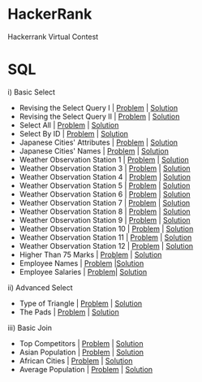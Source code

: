# HackerRank
Hackerrank Virtual Contest

# SQL
i) Basic Select
- Revising the Select Query I | [Problem](https://www.hackerrank.com/challenges/revising-the-select-query/problem) | [Solution](https://github.com/vibhutivadje/HackerRank/blob/master/SQL/1-Basic%20Select/001.%20Revising%20the%20Select%20Query%20I.sql)
- Revising the Select Query II | [Problem](https://www.hackerrank.com/challenges/revising-the-select-query-2/problem) | [Solution](https://github.com/vibhutivadje/HackerRank/blob/master/SQL/1-Basic%20Select/002.%20Revising%20the%20Select%20Query%20II.sql)
- Select All | [Problem](https://www.hackerrank.com/challenges/select-all-sql/problem) | [Solution](https://github.com/vibhutivadje/HackerRank/blob/master/SQL/1-Basic%20Select/003.%20Select%20All.sql)
- Select By ID | [Problem](https://www.hackerrank.com/challenges/select-by-id/problem) | [Solution](https://github.com/vibhutivadje/HackerRank/blob/master/SQL/1-Basic%20Select/004.%20Select%20By%20ID.sql)
- Japanese Cities' Attributes | [Problem](https://www.hackerrank.com/challenges/japanese-cities-attributes/problem) | [Solution](https://github.com/vibhutivadje/HackerRank/blob/master/SQL/1-Basic%20Select/005.%20Japanese%20Cities'%20Attributes.sql)
- Japanese Cities' Names | [Problem](https://www.hackerrank.com/challenges/japanese-cities-name/problem) | [Solution](https://github.com/vibhutivadje/HackerRank/blob/master/SQL/1-Basic%20Select/006.%20Japanese%20Cities'%20Names.sql)
- Weather Observation Station 1 | [Problem](https://www.hackerrank.com/challenges/weather-observation-station-1/problem) | [Solution](https://github.com/vibhutivadje/HackerRank/blob/master/SQL/1-Basic%20Select/007.%20Weather%20Observation%20Station%201.sql)
- Weather Observation Station 3 | [Problem](https://www.hackerrank.com/challenges/weather-observation-station-3/problem) | [Solution](https://github.com/vibhutivadje/HackerRank/blob/master/SQL/1-Basic%20Select/008.%20Weather%20Observation%20Station%203.sql)
- Weather Observation Station 4 | [Problem](https://www.hackerrank.com/challenges/weather-observation-station-4/problem) | [Solution](https://github.com/vibhutivadje/HackerRank/blob/master/SQL/1-Basic%20Select/009.%20Weather%20Observation%20Station%204.sql)
- Weather Observation Station 5 | [Problem](https://www.hackerrank.com/challenges/weather-observation-station-5/problem) | [Solution](https://github.com/vibhutivadje/HackerRank/blob/master/SQL/1-Basic%20Select/010.%20Weather%20Observation%20Station%205.sql)
- Weather Observation Station 6 | [Problem](https://www.hackerrank.com/challenges/weather-observation-station-6/problem) | [Solution](https://github.com/vibhutivadje/HackerRank/blob/master/SQL/1-Basic%20Select/011.%20Weather%20Observation%20Station%206.sql)
- Weather Observation Station 7 | [Problem](https://www.hackerrank.com/challenges/weather-observation-station-7/problem) | [Solution](https://github.com/vibhutivadje/HackerRank/blob/master/SQL/1-Basic%20Select/012.%20Weather%20Observation%20Station%207.sql)
- Weather Observation Station 8 | [Problem](https://www.hackerrank.com/challenges/weather-observation-station-8/problem) | [Solution](https://github.com/vibhutivadje/HackerRank/blob/master/SQL/1-Basic%20Select/013.%20Weather%20Observation%20Station%208.sql)
- Weather Observation Station 9 | [Problem](https://www.hackerrank.com/challenges/weather-observation-station-9/problem) | [Solution](https://github.com/vibhutivadje/HackerRank/blob/master/SQL/1-Basic%20Select/014.%20Weather%20Observation%20Station%209.sql)
- Weather Observation Station 10 | [Problem](https://www.hackerrank.com/challenges/weather-observation-station-10/problem) | [Solution](https://github.com/vibhutivadje/HackerRank/blob/master/SQL/1-Basic%20Select/015.%20Weather%20Observation%20Station%2010.sql)
- Weather Observation Station 11 | [Problem](https://www.hackerrank.com/challenges/weather-observation-station-11/problem) | [Solution](https://github.com/vibhutivadje/HackerRank/blob/master/SQL/1-Basic%20Select/016.%20Weather%20Observation%20Station%2011.sql)
- Weather Observation Station 12 | [Problem](https://www.hackerrank.com/challenges/weather-observation-station-12/problem) | [Solution](https://github.com/vibhutivadje/HackerRank/blob/master/SQL/1-Basic%20Select/017.%20Weather%20Observation%20Station%2012.sql)
- Higher Than 75 Marks | [Problem](https://www.hackerrank.com/challenges/more-than-75-marks/problem) | [Solution](https://github.com/vibhutivadje/HackerRank/blob/master/SQL/1-Basic%20Select/018.%20Higher%20Than%2075%20Marks.sql)
- Employee Names | [Problem](https://www.hackerrank.com/challenges/name-of-employees/problem) |[Solution](https://github.com/vibhutivadje/HackerRank/blob/master/SQL/1-Basic%20Select/019.%20Employee%20Names.sql)
- Employee Salaries | [Problem](https://www.hackerrank.com/challenges/salary-of-employees/problem)| [Solution](https://github.com/vibhutivadje/HackerRank/blob/master/SQL/1-Basic%20Select/020.%20Employee%20Salaries.sql)

ii) Advanced Select 
- Type of Triangle | [Problem](https://www.hackerrank.com/challenges/what-type-of-triangle/problem) | [Solution](https://github.com/vibhutivadje/HackerRank/blob/master/SQL/2-Advanced%20Select/001.%20Type%20of%20Triangle.sql)
- The Pads | [Problem](https://www.hackerrank.com/challenges/the-pads/problem) | [Solution](https://github.com/vibhutivadje/HackerRank/blob/master/SQL/2-Advanced%20Select/001.%20Type%20of%20Triangle.sql)

iii) Basic Join
- Top Competitors | [Problem](https://www.hackerrank.com/challenges/full-score/problem) | [Solution](https://github.com/vibhutivadje/HackerRank/blob/master/SQL/3-Basic%20Join/001.%20Top%20Competitors.sql)
- Asian Population | [Problem](https://www.hackerrank.com/challenges/asian-population/problem) | [Solution](https://github.com/vibhutivadje/HackerRank/blob/master/SQL/3-Basic%20Join/002.%20Asian%20Population.sql)
- African Cities | [Problem](https://www.hackerrank.com/challenges/african-cities/problem) | [Solution](https://github.com/vibhutivadje/HackerRank/blob/master/SQL/3-Basic%20Join/003.%20African%20Cities.sql)
- Average Population | [Problem](https://www.hackerrank.com/challenges/average-population-of-each-continent/problem) | [Solution](https://github.com/vibhutivadje/HackerRank/blob/master/SQL/3-Basic%20Join/004.%20Average%20Population.sql)

